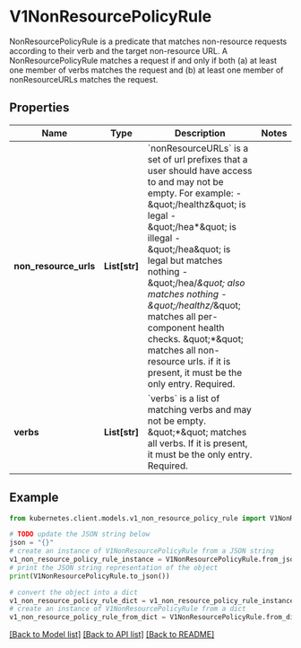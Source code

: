 # V1NonResourcePolicyRule

NonResourcePolicyRule is a predicate that matches non-resource requests according to their verb and the target non-resource URL. A NonResourcePolicyRule matches a request if and only if both (a) at least one member of verbs matches the request and (b) at least one member of nonResourceURLs matches the request.

## Properties

Name | Type | Description | Notes
------------ | ------------- | ------------- | -------------
**non_resource_urls** | **List[str]** | &#x60;nonResourceURLs&#x60; is a set of url prefixes that a user should have access to and may not be empty. For example:   - \&quot;/healthz\&quot; is legal   - \&quot;/hea*\&quot; is illegal   - \&quot;/hea\&quot; is legal but matches nothing   - \&quot;/hea/*\&quot; also matches nothing   - \&quot;/healthz/*\&quot; matches all per-component health checks. \&quot;*\&quot; matches all non-resource urls. if it is present, it must be the only entry. Required. | 
**verbs** | **List[str]** | &#x60;verbs&#x60; is a list of matching verbs and may not be empty. \&quot;*\&quot; matches all verbs. If it is present, it must be the only entry. Required. | 

## Example

```python
from kubernetes.client.models.v1_non_resource_policy_rule import V1NonResourcePolicyRule

# TODO update the JSON string below
json = "{}"
# create an instance of V1NonResourcePolicyRule from a JSON string
v1_non_resource_policy_rule_instance = V1NonResourcePolicyRule.from_json(json)
# print the JSON string representation of the object
print(V1NonResourcePolicyRule.to_json())

# convert the object into a dict
v1_non_resource_policy_rule_dict = v1_non_resource_policy_rule_instance.to_dict()
# create an instance of V1NonResourcePolicyRule from a dict
v1_non_resource_policy_rule_from_dict = V1NonResourcePolicyRule.from_dict(v1_non_resource_policy_rule_dict)
```
[[Back to Model list]](../README.md#documentation-for-models) [[Back to API list]](../README.md#documentation-for-api-endpoints) [[Back to README]](../README.md)


